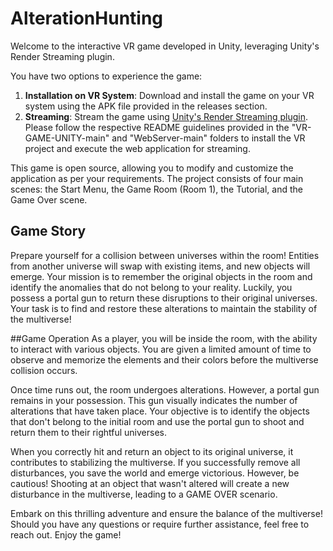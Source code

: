 # AlterationHunting
Welcome to the interactive VR game developed in Unity, leveraging Unity's Render Streaming plugin.

You have two options to experience the game:

1. **Installation on VR System**: Download and install the game on your VR system using the APK file provided in the releases section.
2. **Streaming**: Stream the game using [Unity's Render Streaming plugin](https://docs.unity3d.com/Packages/com.unity.renderstreaming@3.1/manual/index.html). Please follow the respective README guidelines provided in the "VR-GAME-UNITY-main" and "WebServer-main" folders to install the VR project and execute the web application for streaming.

This game is open source, allowing you to modify and customize the application as per your requirements. The project consists of four main scenes: the Start Menu, the Game Room (Room 1), the Tutorial, and the Game Over scene. 

## Game Story
Prepare yourself for a collision between universes within the room! Entities from another universe will swap with existing items, and new objects will emerge. Your mission is to remember the original objects in the room and identify the anomalies that do not belong to your reality. Luckily, you possess a portal gun to return these disruptions to their original universes. Your task is to find and restore these alterations to maintain the stability of the multiverse!

##Game Operation
As a player, you will be inside the room, with the ability to interact with various objects. You are given a limited amount of time to observe and memorize the elements and their colors before the multiverse collision occurs.

Once time runs out, the room undergoes alterations. However, a portal gun remains in your possession. This gun visually indicates the number of alterations that have taken place. Your objective is to identify the objects that don't belong to the initial room and use the portal gun to shoot and return them to their rightful universes.

When you correctly hit and return an object to its original universe, it contributes to stabilizing the multiverse. If you successfully remove all disturbances, you save the world and emerge victorious. However, be cautious! Shooting at an object that wasn't altered will create a new disturbance in the multiverse, leading to a GAME OVER scenario.

Embark on this thrilling adventure and ensure the balance of the multiverse! Should you have any questions or require further assistance, feel free to reach out. Enjoy the game!

